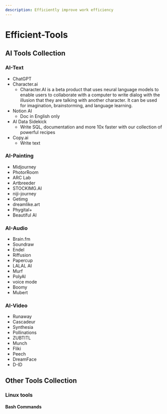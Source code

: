 ```yaml
---
description: Efficiently improve work efficiency
---
```


# Efficient-Tools

## AI Tools Collection

### AI-Text

* ChatGPT
* Character.ai
  * Character.AI is a beta product that uses neural language models to enable users to collaborate with a computer to write dialog with the illusion that they are talking with another character. It can be used for imagination, brainstorming, and language learning.
* Notion AI
  * Doc in English only
* AI Data Sidekick
  * Write SQL, documentation and more 10x faster with our collection of powerful recipes
* Copy.ai
  * Write text

### AI-Painting

* Midjourney
* PhotorRoom
* ARC Lab
* Artbreeder
* STOCKIMG.AI
* niji-journey
* Getimg
* dreamlike.art
* Phygital+
* Beautiful AI

### AI-Audio

* Brain.fm
* Soundraw
* Endel
* Riffusion
* Papercup
* LALAL AI
* Murf
* PolyAI
* voice mode
* Boomy
* Mubert

### AI-Video

* Runaway
* Cascadeur
* Synthesia
* Pollinations
* ZUBTITL
* Munch
* Fliki
* Peech
* DreamFace
* D-ID

## Other Tools Collection

### Linux tools

#### Bash Commands
